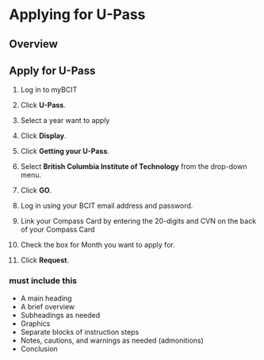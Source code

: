 # Applying for U-Pass

## Overview

## Apply for U-Pass

1. Log in to myBCIT

2. Click **U-Pass**.

3. Select a year want to apply

4. Click **Display**.

5. Click **Getting your U-Pass**.

6. Select **British Columbia Institute of Technology** from the drop-down menu.

7. Click **GO**.

8. Log in using your BCIT email address and password.

9. Link your Compass Card by entering the 20-digits and CVN on the back of your Compass Card

10. Check the box for Month you want to apply for.

11. Click **Request**.

### must include this
- A main heading
- A brief overview
- Subheadings as needed
- Graphics
- Separate blocks of instruction steps
- Notes, cautions, and warnings as needed (admonitions)
- Conclusion